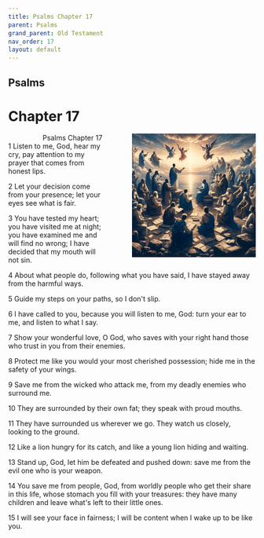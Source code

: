 ```yaml
---
title: Psalms Chapter 17
parent: Psalms
grand_parent: Old Testament
nav_order: 17
layout: default
---
```


## Psalms

# Chapter 17

<div style="clear: both; text-align: right;">
    <img src="/assets/Image/Psalms/500/17.jpg" alt="Psalms Chapter 17" class="chapter-image" style="max-width: 50%; height: auto; float: right; margin: 0 0 10px 10px; padding-left: 10%;">
    <figcaption style="font-size: 14px;">Psalms Chapter 17</figcaption>
</div>
1 Listen to me, God, hear my cry, pay attention to my prayer that comes from honest lips.

2 Let your decision come from your presence; let your eyes see what is fair.

3 You have tested my heart; you have visited me at night; you have examined me and will find no wrong; I have decided that my mouth will not sin.

4 About what people do, following what you have said, I have stayed away from the harmful ways.

5 Guide my steps on your paths, so I don't slip.

6 I have called to you, because you will listen to me, God: turn your ear to me, and listen to what I say.

7 Show your wonderful love, O God, who saves with your right hand those who trust in you from their enemies.

8 Protect me like you would your most cherished possession; hide me in the safety of your wings.

9 Save me from the wicked who attack me, from my deadly enemies who surround me.

10 They are surrounded by their own fat; they speak with proud mouths.

11 They have surrounded us wherever we go. They watch us closely, looking to the ground.

12 Like a lion hungry for its catch, and like a young lion hiding and waiting.

13 Stand up, God, let him be defeated and pushed down: save me from the evil one who is your weapon.

14 You save me from people, God, from worldly people who get their share in this life, whose stomach you fill with your treasures: they have many children and leave what's left to their little ones.

15 I will see your face in fairness; I will be content when I wake up to be like you.


